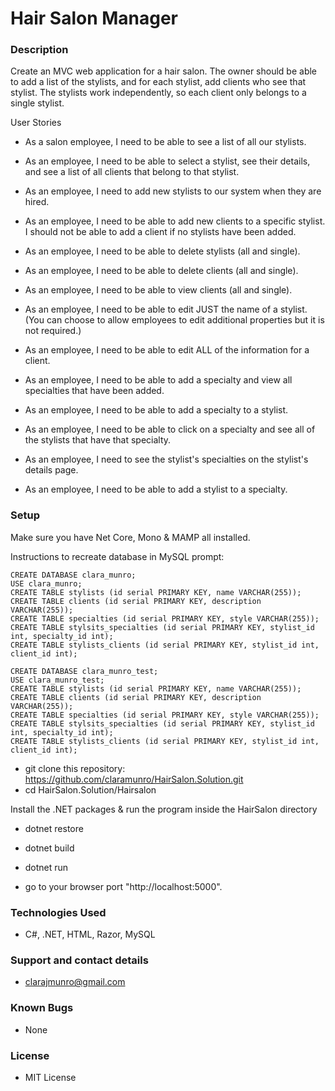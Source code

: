 # Hair Salon Manager

### Description
Create an MVC web application for a hair salon. The owner should be able to add a list of the stylists, and for each stylist, add clients who see that stylist. The stylists work independently, so each client only belongs to a single stylist.

User Stories

* As a salon employee, I need to be able to see a list of all our stylists.
* As an employee, I need to be able to select a stylist, see their details, and see a list of all clients that belong to that stylist.
* As an employee, I need to add new stylists to our system when they are hired.
* As an employee, I need to be able to add new clients to a specific stylist. I should not be able to add a client if no stylists have been added.

* As an employee, I need to be able to delete stylists (all and single).
* As an employee, I need to be able to delete clients (all and single).
* As an employee, I need to be able to view clients (all and single).
* As an employee, I need to be able to edit JUST the name of a stylist. (You can choose to allow employees to edit additional properties but it is not required.)
* As an employee, I need to be able to edit ALL of the information for a client.
* As an employee, I need to be able to add a specialty and view all specialties that have been added.
* As an employee, I need to be able to add a specialty to a stylist.
* As an employee, I need to be able to click on a specialty and see all of the stylists that have that specialty.
* As an employee, I need to see the stylist's specialties on the stylist's details page.
* As an employee, I need to be able to add a stylist to a specialty.

### Setup
Make sure you have Net Core, Mono & MAMP all installed.

Instructions to recreate database in MySQL prompt:
```
CREATE DATABASE clara_munro;
USE clara_munro;
CREATE TABLE stylists (id serial PRIMARY KEY, name VARCHAR(255));
CREATE TABLE clients (id serial PRIMARY KEY, description VARCHAR(255));
CREATE TABLE specialties (id serial PRIMARY KEY, style VARCHAR(255));
CREATE TABLE stylsits_specialties (id serial PRIMARY KEY, stylist_id int, specialty_id int);
CREATE TABLE stylists_clients (id serial PRIMARY KEY, stylist_id int, client_id int);
```
```
CREATE DATABASE clara_munro_test;
USE clara_munro_test;
CREATE TABLE stylists (id serial PRIMARY KEY, name VARCHAR(255));
CREATE TABLE clients (id serial PRIMARY KEY, description VARCHAR(255));
CREATE TABLE specialties (id serial PRIMARY KEY, style VARCHAR(255));
CREATE TABLE stylsits_specialties (id serial PRIMARY KEY, stylist_id int, specialty_id int);
CREATE TABLE stylists_clients (id serial PRIMARY KEY, stylist_id int, client_id int);
```

* git clone this repository: https://github.com/claramunro/HairSalon.Solution.git
* cd HairSalon.Solution/Hairsalon

Install the .NET packages & run the program inside the HairSalon directory
* dotnet restore
* dotnet build
* dotnet run

* go to your browser port "http://localhost:5000".


### Technologies Used
* C#, .NET, HTML, Razor, MySQL

### Support and contact details
* clarajmunro@gmail.com

### Known Bugs
* None

### License
* MIT License
